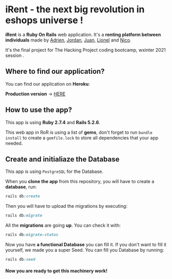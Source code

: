 # iRent - the next big revolution in eshops universe !

**iRent** is a **Ruby On Rails** web application. It's a **renting platform between individuals** made by [Adrien](https://github.com/Adrien011), [Jordan](https://github.com/jordan-creyelman), [Juan](https://github.com/Ju4n-P), [Lionel](https://github.com/lionelcoding) and [Nico](https://github.com/Nicoclos).

It's the final project for The Hacking Project coding bootcamp, wxinter 2021 session .

## Where to find our application?

You can find our application on **Heroku**:

**Production version** -> [HERE](irent-project.herokuapp.com/)

## How to use the app?

This app is using **Ruby 2.7.4** and **Rails 5.2.6**.

This web app in RoR is using a list of **gems**, don't forget to run `bundle install` to create a `gemfile.lock` to store all dependencies that your app needed.

## Create and initialiaze the Database 

This app is using `PostgreSQL` for the Database.

When you __clone the app__ from this repository, you will have to create a **database**, run:

````ruby
rails db:create
````

Then you will have to upload the migrations by executing:

````ruby
rails db:migrate
````

All the **migrations** are going **up**. You can check it with:

````ruby
rails db:migrate:status
`````

Now you have **a functional Database** you can fill it.
If you don't want to fill it yourself, we made you a super Seed. You can fill you Database by running:

```ruby
rails db:seed
````
#### Now you are ready to get this machinery work!
